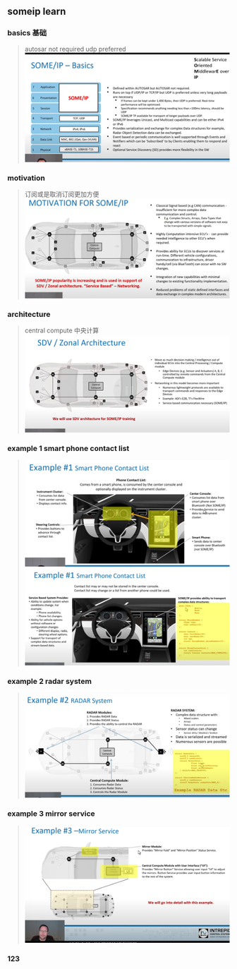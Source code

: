 ## someip learn
### basics 基础
> autosar not required 
> udp preferred
> ![alt text](image.png)

### motivation
> 订阅或是取消订阅更加方便
> ![alt text](image-1.png)

### architecture 
> central compute 中央计算 
> ![alt text](image-2.png)

### example 1 smart phone contact list
> ![alt text](image-3.png)
> ![alt text](image-4.png)

### example 2 radar system
> ![alt text](image-5.png)

### example 3 mirror service 
> ![alt text](image-6.png)

### 123